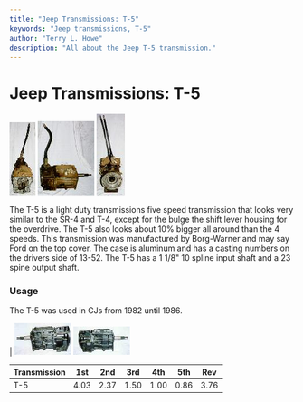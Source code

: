 ```yaml
---
title: "Jeep Transmissions: T-5"
keywords: "Jeep transmissions, T-5"
author: "Terry L. Howe"
description: "All about the Jeep T-5 transmission."
---
```

# Jeep Transmissions: T-5

[![T-5 front](/images/transmission/factory/t501f_.jpg)](/images/transmission/factory/t501f.jpg) [![T-5 side](/images/transmission/factory/t501s_.jpg)](/images/transmission/factory/t501s.jpg) [![T-5 back](/images/transmission/factory/t501b_.jpg)](/images/transmission/factory/t501b.jpg)   

The T-5 is a light duty transmissions five speed transmission that looks very similar to the SR-4 and T-4, except for the bulge the shift lever housing for the overdrive. The T-5 also looks about 10% bigger all around than the 4 speeds. This transmission was manufactured by Borg-Warner and may say Ford on the top cover. The case is aluminum and has a casting numbers on the drivers side of 13-52. The T-5 has a 1 1/8" 10 spline input shaft and a 23 spine output shaft.

### Usage

The T-5 was used in CJs from 1982 until 1986.

| [![T-5 side](/images/transmission/factory/t5ds_.jpg)](/images/transmission/factory/t5ds.jpg) [![T-5 passenger side](/images/transmission/factory/t5ps_.jpg)](/images/transmission/factory/t5ps.jpg)  

| Transmission | 1st  | 2nd  | 3rd  | 4th  | 5th  | Rev  |
|--------------|------|------|------|------|------|------|
| T-5          | 4.03 | 2.37 | 1.50 | 1.00 | 0.86 | 3.76 |